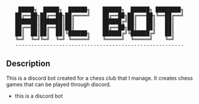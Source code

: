 <div align="center">
<pre>
 █████╗  █████╗  ██████╗    ██████╗  ██████╗ ████████╗
██╔══██╗██╔══██╗██╔════╝    ██╔══██╗██╔═══██╗╚══██╔══╝
███████║███████║██║         ██████╔╝██║   ██║   ██║   
██╔══██║██╔══██║██║         ██╔══██╗██║   ██║   ██║   
██║  ██║██║  ██║╚██████╗    ██████╔╝╚██████╔╝   ██║   
╚═╝  ╚═╝╚═╝  ╚═╝ ╚═════╝    ╚═════╝  ╚═════╝    ╚═╝   
------------------------------------------------------
</pre>
</div>

## Description
This is a discord bot created for a chess club that I manage. It creates chess games that can be played through discord.
- this is a discord bot
